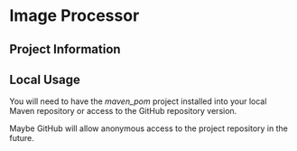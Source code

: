 # Image Processor


## Project Information


## Local Usage
You will need to have the _maven_pom_ project installed into your
local Maven repository or access to the GitHub repository version.

Maybe GitHub will allow anonymous access to the project repository
in the future.
